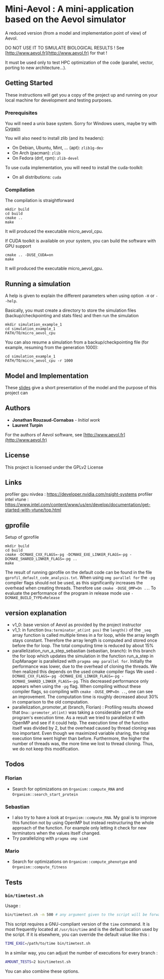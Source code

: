 # Mini-Aevol : A mini-application based on the Aevol simulator

A reduced version (from a model and implementation point of view) of Aevol.

DO NOT USE IT TO SIMULATE BIOLOGICAL RESULTS ! See [http://www.aevol.fr](http://www.aevol.fr) for that !

It must be used only to test HPC optimization of the code (parallel, vector, porting to new architecture...).

## Getting Started

These instructions will get you a copy of the project up and running on your local machine for development and testing purposes.

### Prerequisites
You will need a unix base system. Sorry for Windows users, maybe try with [Cygwin](http://www.cygwin.com/)

You will also need to install zlib (and its headers):
+ On Debian, Ubuntu, Mint, ... (apt): `zlib1g-dev`
+ On Arch (pacman): `zlib`
+ On Fedora (dnf, rpm): `zlib-devel`

To use cuda implementation, you will need to install the cuda-toolkit:
+ On all distributions: `cuda`

### Compilation

The compilation is straightforward
```
mkdir build
cd build
cmake ..
make
```
It will produced the executable micro_aevol_cpu.

If CUDA toolkit is available on your system, you can build the software with GPU support
```
cmake .. -DUSE_CUDA=on
make
```
It will produced the executable micro_aevol_gpu.

## Running a simulation

A help is given to explain the different parameters when using option `-H` or `--help`.

Basically, you must create a directory to store the simulation files (backup/checkpointing and stats files) and then run the simulation
```
mkdir simulation_example_1
cd simulation_example_1
PATH/TO/micro_aevol_cpu
```

You can also resume a simulation from a backup/checkpointing file (for example, resuming from the generation 1000):
```
cd simulation_example_1
PATH/TO/micro_aevol_cpu -r 1000
```

## Model and Implementation

These [slides](/presentation/slides.pdf) give a short presentation of the model and the purpose of this project can

## Authors

* **Jonathan Rouzaud-Cornabas** - *Initial work*
* **Laurent Turpin**

For the authors of Aevol software, see [http://www.aevol.fr](http://www.aevol.fr)

## License

This project is licensed under the GPLv2 License


## Links

profiler gpu nivdea : https://developer.nvidia.com/nsight-systems
profiler intel vtune : https://www.intel.com/content/www/us/en/develop/documentation/get-started-with-vtune/top.html 

## gprofile
Setup of gprofile
```
mkdir build 
cd build 
cmake -DCMAKE_CXX_FLAGS=-pg -DCMAKE_EXE_LINKER_FLAGS=-pg -DCMAKE_SHARED_LINKER_FLAGS=-pg ..
make
```
The result of running gprofile on the default code can be found in the file `gprofil_default_code_analysis.txt`.
When using `omg parallel for` the `-pg` compiler flags should not be used, as this significantly increases the overhead when creating threads.
Therefore use `cmake -DUSE_OMP=On ..`. To evaluate the performance of the program in release mode use `-DCMAKE_BUILD_TYPE=Release`


## version explanation
- v1_0: base version of Aevol as provided by the project instructor
- v1_1: in function `Dna:terminator_at(int pos)` the `length()` of the `_seq` array function is called multiple times in a for loop, while the array length stays constant. Therefore the array length is computed and stored once before the for loop. The total computing time is reduced by about 15%
- parallelization_run_a_step_sebastian (sebastian, branch): In this branch the for loop which updates the simulation in the function run_a_step in ExpManager is parallelized with `pragma omp parallel for`. Initially the performance was lower, due to the overhead of cloning the threads. We then realized this depends on the used cmake compiler flags We used `-DCMAKE_CXX_FLAGS=-pg -DCMAKE_EXE_LINKER_FLAGS=-pg -DCMAKE_SHARED_LINKER_FLAGS=-pg`. This decreased performance only appears when using the `-pg` flag. When compiling without these compiler flags, so compiling with `cmake -DUSE_OMP=On ..`, one can see an improvement. The computation time is roughly decreased about 30% in comparison to the old computation.
- parallelization_promoter_at (branch, Florian) : Profiling results showed that `Dna::promoter_at(int)` was taking a considerable part of
the program's execution time. As a result we tried to parallelize it with OpenMP and see if it could help. The execution time of the function itself was divided by 2, but the overhead caused by thread cloning was too important. Even though we maximized variable sharing, the total execution time went higher than before. Furthermore, the higher the number of threads was, the more time we lost to thread cloning.
Thus, we do not keep this modification.

## Todos

### Florian
* Search for optimizations on `Organism::compute_RNA` and `Organism::search_start_protein`

### Sebastian
* I also try to have a look at `Organism::compute_RNA`. My goal is to improve this function not by using OpenMP but instead restructuring the whole approach of the function. For example only letting it check for new terminators when the values itself changed.
* Try parallelizing with `pragma omp simd`

### Mario
* Search for optimizations on `Organism::compute_phenotype` and `Organism::compute_fitness`

## Tests

### `bin/timetest.sh`

Usage :
```bash
bin/timetest.sh -n 500 # any argument given to the script will be forwarded to the Aevol executable
```

This script requires a GNU-compliant version of the `time` command. It is most frequently located at `/usr/bin/time` and is the default location used by the script.
If it is elsewhere, you can override the default value like this :
```bash
TIME_EXEC=/path/to/time bin/timetest.sh
```

In a similar way, you can adjust the number of executions for every branch :
```bash
AMOUNT_TESTS=2 bin/timetest.sh
```

You can also combine these options.
